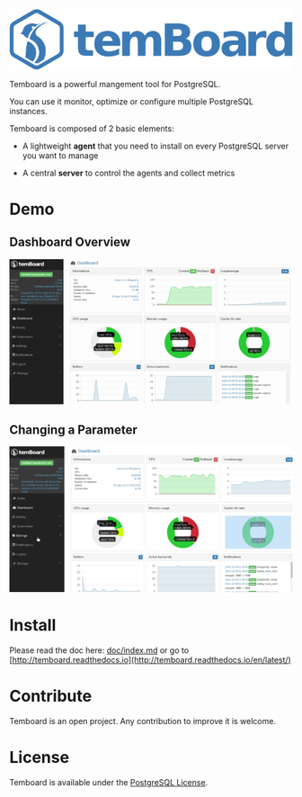 
![Temboard](doc/temboard.png)

Temboard is a powerful mangement tool for PostgreSQL. 

You can use it monitor, optimize or configure multiple PostgreSQL instances.

Temboard is composed of 2 basic elements:

* A lightweight **agent** that you need to install on every PostgreSQL server you want to manage

* A central **server** to control the agents and collect metrics

# Demo

## Dashboard Overview 

![Demo Dashboard](doc/demo_dashboard.gif)

## Changing a Parameter

![Demo Settings](doc/demo_settings.gif)

# Install 

Please read the doc here: [doc/index.md](doc/index.md) 
or go to  [http://temboard.readthedocs.io](http://temboard.readthedocs.io/en/latest/)

# Contribute

Temboard is an open project. Any contribution to improve it is welcome. 

# License

Temboard is available under the [PostgreSQL License](LICENSE).

